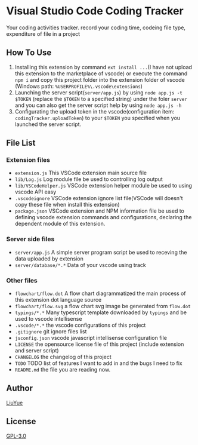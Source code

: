 # Visual Studio Code Coding Tracker

Your coding activities tracker. record your coding time, 
codeing file type, expenditure of file in a project   

## How To Use

1. Installing this extension by command `ext install ...`(I have not upload 
this extension to the marketplace of vscode) or execute the command `npm i`
and copy this project folder into the extension folder of vscode
(Windows path: `%USERPROFILE%\.vscode\extensions`)
2. Launching the server script(`server/app.js`) by using `node app.js -t $TOKEN`
(replace the `$TOKEN` to a specified string) under the foler `server` 
 and you can also get the server script help by using `node app.js -h`
3. Configurating the upload token in the vscode(configuration 
item: `codingTracker.uploadToken`) to your `$TOKEN` you specified when 
you launched the server script.

## File List

### Extension files

- `extension.js` This VSCode extension main source file
- `lib/Log.js` Log module file be used to controlling log output
- `lib/VSCodeHelper.js` VSCode extension helper module be used to using vscode API easy
- `.vscodeignore` VSCode extension ignore list file(VSCode will doesn't copy these file 
when install this extension)
- `package.json` VSCode extension and NPM information file be used to defining 
vscode extension commands and configurations, declaring the dependent module of this extension.

### Server side files

- `server/app.js` A simple server program script be used to receving 
the data uploaded by extension
- `server/database/*.*` Data of your vscode using track

### Other files

- `flowchart/flow.dot` A flow chart diagrammatized the main process of 
this extension dot language source
- `flowchart/flow.svg` a flow chart svg image be generated from `flow.dot`
- `typings/*.*` Many typescript template downloaded by `typings` and 
be used to vscode intellisense
- `.vscode/*.*` the vscode configurations of this project
- `.gitignore` git ignore files list
- `jsconfig.json` vscode javascript intellisense configuration file
- `LICENSE` the opensource license file of this project
(include extension and server script)
- `CHANGELOG` the changelog of this project
- `TODO` TODO list of features I want to add in and the bugs I need to fix
- `README.md` the file you are reading now.

## Author

[LiuYue](https://github.com/hangxingliu)

## License

[GPL-3.0](LICENSE)
